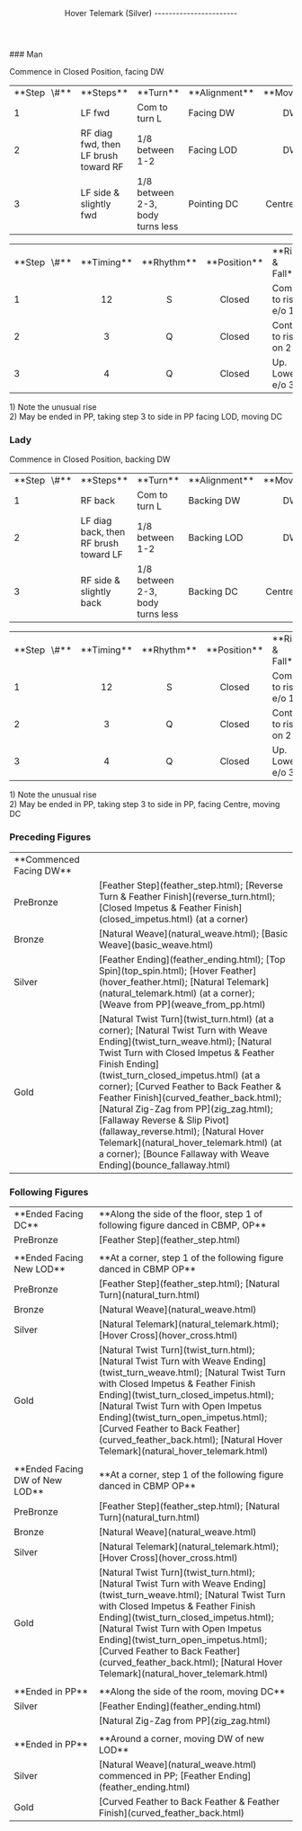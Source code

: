 <header>Hover Telemark (Silver)
-----------------------

 </header>### Man

Commence in Closed Position, facing DW

 <table class="style1"> <tbody><tr> <td style="width:10%">**Step<span style="color:white">\_</span>\#**</td> <td style="width:38%">**Steps**</td> <td style="width:20%">**Turn**</td> <td style="width:16%">**Alignment**</td> <td style="width:16%;text-align:center">**Moving**</td> </tr> <tr> <td>1</td> <td>LF fwd</td> <td>Com to turn L</td> <td>Facing DW</td> <td style="text-align:center">DW</td> </tr> <tr> <td>2</td> <td>RF diag fwd, then LF brush toward RF</td> <td>1/8 between 1-2</td> <td>Facing LOD</td> <td style="text-align:center">DW</td> </tr> <tr> <td>3</td> <td>LF side &amp; slightly fwd</td> <td>1/8 between 2-3, body turns less</td> <td>Pointing DC</td> <td style="text-align:center">Centre / DC</td> </tr> </tbody></table>

 <table class="style1"> <tbody><tr> <td style="width:10%">**Step<span style="color:white">\_</span>\#**</td> <td style="width:10%;text-align:center">**Timing**</td> <td style="width:10%;text-align:center">**Rhythm**</td> <td style="width:20%;text-align:center">**Position**</td> <td style="width:30%">**Rise &amp; Fall**</td> <td style="width:10%;text-align:center">**Sway**</td> <td style="width:10%;text-align:right">**Footwork**</td> </tr> <tr> <td>1</td> <td style="text-align:center">12</td> <td style="text-align:center">S</td> <td style="text-align:center">Closed</td> <td>Com to rise e/o 1</td> <td style="text-align:center"></td> <td style="text-align:right">HT</td> </tr> <tr> <td>2 </td> <td style="text-align:center">3</td> <td style="text-align:center">Q</td> <td style="text-align:center">Closed</td> <td>Cont to rise on 2</td> <td style="text-align:center">L</td> <td style="text-align:right">T</td> </tr> <tr> <td>3</td> <td style="text-align:center">4</td> <td style="text-align:center">Q</td> <td style="text-align:center">Closed</td> <td>Up. Lower e/o 3</td> <td style="text-align:center"></td> <td style="text-align:right">TH</td> </tr> </tbody></table>

1\) Note the unusual rise  
 2) May be ended in PP, taking step 3 to side in PP facing LOD, moving DC

### Lady

Commence in Closed Position, backing DW

 <table class="style1"> <tbody><tr> <td style="width:10%">**Step<span style="color:white">\_</span>\#**</td> <td style="width:38%">**Steps**</td> <td style="width:20%">**Turn**</td> <td style="width:16%">**Alignment**</td> <td style="width:16%;text-align:center">**Moving**</td> </tr> <tr> <td>1</td> <td>RF back</td> <td>Com to turn L</td> <td>Backing DW</td> <td style="text-align:center">DW</td> </tr> <tr> <td>2</td> <td>LF diag back, then RF brush toward LF</td> <td>1/8 between 1-2</td> <td>Backing LOD</td> <td style="text-align:center">DW</td> </tr> <tr> <td>3</td> <td>RF side &amp; slightly back</td> <td>1/8 between 2-3, body turns less</td> <td>Backing DC</td> <td style="text-align:center">Centre / DC</td> </tr> </tbody></table>

 <table class="style1"> <tbody><tr> <td style="width:10%">**Step<span style="color:white">\_</span>\#**</td> <td style="width:10%;text-align:center">**Timing**</td> <td style="width:10%;text-align:center">**Rhythm**</td> <td style="width:20%;text-align:center">**Position**</td> <td style="width:30%">**Rise &amp; Fall**</td> <td style="width:10%;text-align:center">**Sway**</td> <td style="width:10%;text-align:right">**Footwork**</td> </tr> <tr> <td>1</td> <td style="text-align:center">12</td> <td style="text-align:center">S</td> <td style="text-align:center">Closed</td> <td>Com to rise e/o 1</td> <td style="text-align:center"></td> <td style="text-align:right">TH</td> </tr> <tr> <td>2</td> <td style="text-align:center">3</td> <td style="text-align:center">Q</td> <td style="text-align:center">Closed</td> <td>Cont to rise on 2</td> <td style="text-align:center">R</td> <td style="text-align:right">T</td> </tr> <tr> <td>3</td> <td style="text-align:center">4</td> <td style="text-align:center">Q</td> <td style="text-align:center">Closed</td> <td>Up. Lower e/o 3</td> <td style="text-align:center"></td> <td style="text-align:right">TH</td> </tr> </tbody></table>

1\) Note the unusual rise  
 2) May be ended in PP, taking step 3 to side in PP, facing Centre, moving DC

### Preceding Figures

 <table> <tbody><tr> <td>**Commenced Facing DW**</td> <td> </td> </tr> <tr> <td style="width:30%">PreBronze</td> <td> [Feather Step](feather_step.html); [Reverse Turn &amp; Feather Finish](reverse_turn.html); [Closed Impetus &amp; Feather Finish](closed_impetus.html) (at a corner) </td> </tr> <tr> <td>Bronze</td> <td> [Natural Weave](natural_weave.html); [Basic Weave](basic_weave.html) </td> </tr> <tr> <td>Silver</td> <td> [Feather Ending](feather_ending.html); [Top Spin](top_spin.html); [Hover Feather](hover_feather.html); [Natural Telemark](natural_telemark.html) (at a corner); [Weave from PP](weave_from_pp.html) </td> </tr> <tr> <td>Gold</td> <td> [Natural Twist Turn](twist_turn.html) (at a corner); [Natural Twist Turn with Weave Ending](twist_turn_weave.html); [Natural Twist Turn with Closed Impetus &amp; Feather Finish Ending](twist_turn_closed_impetus.html) (at a corner); [Curved Feather to Back Feather &amp; Feather Finish](curved_feather_back.html); [Natural Zig-Zag from PP](zig_zag.html); [Fallaway Reverse &amp; Slip Pivot](fallaway_reverse.html); [Natural Hover Telemark](natural_hover_telemark.html) (at a corner); [Bounce Fallaway with Weave Ending](bounce_fallaway.html) </td> </tr> </tbody></table>

### Following Figures

 <table> <tbody><tr> <td style="width:30%">**Ended Facing DC**</td> <td>**Along the side of the floor, step 1 of following figure danced in CBMP, OP**</td> </tr> <tr> <td style="width:30%">PreBronze</td> <td> [Feather Step](feather_step.html) </td> </tr> <tr> <td style="width:30%"> </td> <td> </td> </tr> <tr> <td style="width:30%">**Ended Facing New LOD**</td> <td>**At a corner, step 1 of the following figure danced in CBMP OP**</td> </tr> <tr> <td style="width:30%">PreBronze</td> <td> [Feather Step](feather_step.html); [Natural Turn](natural_turn.html) </td> </tr> <tr> <td style="width:30%">Bronze</td> <td> [Natural Weave](natural_weave.html) </td> </tr> <tr> <td style="width:30%">Silver</td> <td> [Natural Telemark](natural_telemark.html); [Hover Cross](hover_cross.html) </td> </tr> <tr> <td style="width:30%">Gold</td> <td> [Natural Twist Turn](twist_turn.html); [Natural Twist Turn with Weave Ending](twist_turn_weave.html); [Natural Twist Turn with Closed Impetus &amp; Feather Finish Ending](twist_turn_closed_impetus.html); [Natural Twist Turn with Open Impetus Ending](twist_turn_open_impetus.html); [Curved Feather to Back Feather](curved_feather_back.html); [Natural Hover Telemark](natural_hover_telemark.html) </td> </tr> <tr> <td style="width:30%"> </td> <td> </td> </tr> <tr> <td style="width:30%">**Ended Facing DW of New LOD**</td> <td>**At a corner, step 1 of the following figure danced in CBMP OP**</td> </tr> <tr> <td style="width:30%">PreBronze</td> <td> [Feather Step](feather_step.html); [Natural Turn](natural_turn.html) </td> </tr> <tr> <td style="width:30%">Bronze</td> <td> [Natural Weave](natural_weave.html) </td> </tr> <tr> <td style="width:30%">Silver</td> <td> [Natural Telemark](natural_telemark.html); [Hover Cross](hover_cross.html) </td> </tr> <tr> <td style="width:30%">Gold</td> <td> [Natural Twist Turn](twist_turn.html); [Natural Twist Turn with Weave Ending](twist_turn_weave.html); [Natural Twist Turn with Closed Impetus &amp; Feather Finish Ending](twist_turn_closed_impetus.html); [Natural Twist Turn with Open Impetus Ending](twist_turn_open_impetus.html); [Curved Feather to Back Feather](curved_feather_back.html); [Natural Hover Telemark](natural_hover_telemark.html) </td> </tr> <tr> <td> </td> <td> </td> </tr> <tr> <td>**Ended in PP**</td> <td>**Along the side of the room, moving DC**</td> </tr> <tr> <td>Silver</td> <td> [Feather Ending](feather_ending.html) </td> </tr> <tr> <td> </td> <td> [Natural Zig-Zag from PP](zig_zag.html) </td> </tr> <tr> <td> </td> <td> </td> </tr> <tr> <td>**Ended in PP**</td> <td>**Around a corner, moving DW of new LOD**</td> </tr> <tr> <td>Silver</td> <td> [Natural Weave](natural_weave.html) commenced in PP; [Feather Ending](feather_ending.html) </td> </tr> <tr> <td>Gold</td> <td> [Curved Feather to Back Feather &amp; Feather Finish](curved_feather_back.html) </td> </tr> </tbody></table>